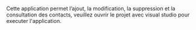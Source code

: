 Cette application permet l’ajout, la modification, la suppression et la consultation des contacts,
veuillez ouvrir le projet avec visual studio pour executer l'application.
